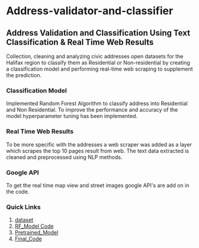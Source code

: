 # Address-validator-and-classifier

## Address Validation and Classification Using Text Classification & Real Time Web Results

Collection, cleaning and analyzing civic addresses open datasets for the Halifax region to classify them as Residential or Non-residential by creating a classification model and performing real-time web scraping to supplement the prediction.

### Classification Model

Implemented Random Forest Algorithm to classify address into Residential and Non Residential. To improve the performance and accuracy of the model hyperparameter tuning has been implemented.

### Real Time Web Results

To be more specific with the addresses a web scraper was added as a layer which scrapes the top 10 pages result from web. The text data extracted is cleaned and preprocessed using NLP methods. 

### Google API

To get the real time map view and street images google API's are add on in the code.

### Quick Links
1. [dataset](https://github.com/dintellect/Address-validator-and-classifier/blob/master/TestData_v8.csv)
2. [RF_Model Code](https://github.com/dintellect/Address-validator-and-classifier/blob/master/building_model.ipynb)
3. [Pretrained_Model](https://github.com/dintellect/Address-validator-and-classifier/blob/master/model.pkl)
3. [Final_Code](https://github.com/dintellect/Address-validator-and-classifier/blob/master/finalcode.ipynb)
